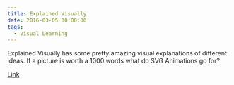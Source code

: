 ```yaml
---
title: Explained Visually
date: 2016-03-05 00:00:00
tags:
  - Visual Learning
---
```

Explained Visually has some pretty amazing visual explanations of different ideas.  If a picture is worth a 1000 words what do SVG Animations go for?

[Link](http://setosa.io/ev/)